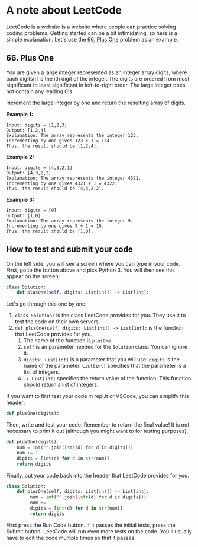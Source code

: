 # A note about LeetCode

LeetCode is a website is a website where people can practice solving coding problems. Getting started can be a bit intimidating, so here is a simple explanation. Let's use the [66. Plus One](https://leetcode.com/problems/plus-one/) problem as an example. 

## 66. Plus One

You are given a large integer represented as an integer array digits, where each digits[i] is the ith digit of the integer. The digits are ordered from most significant to least significant in left-to-right order. The large integer does not contain any leading 0's.

Increment the large integer by one and return the resulting array of digits.

**Example 1:**
```
Input: digits = [1,2,3]
Output: [1,2,4]
Explanation: The array represents the integer 123.
Incrementing by one gives 123 + 1 = 124.
Thus, the result should be [1,2,4].
```

**Example 2:**
```
Input: digits = [4,3,2,1]
Output: [4,3,2,2]
Explanation: The array represents the integer 4321.
Incrementing by one gives 4321 + 1 = 4322.
Thus, the result should be [4,3,2,2].
```

**Example 3:**
```
Input: digits = [9]
Output: [1,0]
Explanation: The array represents the integer 9.
Incrementing by one gives 9 + 1 = 10.
Thus, the result should be [1,0].
```

## How to test and submit your code

On the left side, you will see a screen where you can type in your code. First, go to the button above and pick Python 3. You will then see this appear on the screen:

```python
class Solution:
    def plusOne(self, digits: List[int]) -> List[int]:
```

Let's go through this one by one:
1. `class Solution:` is the class LeetCode provides for you. They use it to test the code on their own servers. 
2. `def plusOne(self, digits: List[int]) -> List[int]:` is the function that LeetCode provides for you. 
   1. The name of the function is `plusOne`
   2. `self` is an parameter needed for the `Solution` class. You can ignore it.
   3. `digits: List[int]` is a parameter that you will use. `digits` is the name of the parameter. `List[int]` specifies that the parameter is a list of integers.
   4. `-> List[int]` specifies the return value of the function. This function should return a list of integers.


If you want to first test your code in repl.it or VSCode, you can simplify this header:

```python
def plusOne(digits):
```

Then, write and test your code. Remember to return the final value! It is not necessary to print it out (although you might want to for testing purposes).

```python
def plusOne(digits):
    num = int("".join([str(d) for d in digits]))
    num += 1
    digits = [int(d) for d in str(num)]
    return digits
```

Finally, put your code back into the header that LeetCode provides for you.

```python
class Solution:
    def plusOne(self, digits: List[int]) -> List[int]:
         num = int("".join([str(d) for d in digits]))
         num += 1
         digits = [int(d) for d in str(num)]
         return digits
```

First press the Run Code button. If it passes the initial tests, press the Submit button. LeetCode will run even more tests on the code. You'll usually have to edit the code multiple times so that it passes.